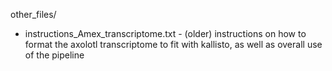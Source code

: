 other_files/
 - instructions_Amex_transcriptome.txt - (older) instructions on how to format the axolotl transcriptome to fit with kallisto, as well as overall use of the pipeline
